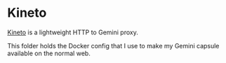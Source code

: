 # Kineto

[Kineto](https://git.sr.ht/~sircmpwn/kineto) is a lightweight HTTP to Gemini proxy.

This folder holds the Docker config that I use to make my Gemini capsule available on the normal web.
